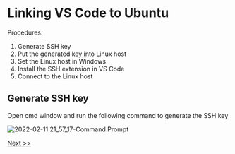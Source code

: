 # Linking VS Code to Ubuntu

Procedures:
1. Generate SSH key
2. Put the generated key into Linux host
3. Set the Linux host in Windows
4. Install the SSH extension in VS Code
5. Connect to the Linux host

## Generate SSH key

Open cmd window and run the following command to generate the SSH key

![2022-02-11 21_57_17-Command Prompt](https://user-images.githubusercontent.com/55657279/153697331-c0ffb5ec-cbba-486a-b9f1-fcc5effdbe97.png)

[Next >>](1.md)
